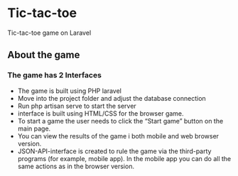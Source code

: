 # Tic-tac-toe

Tic-tac-toe game on Laravel

## About the game

### The game has 2 Interfaces
- The game is built using PHP laravel
- Move into the project folder and adjust the database connection
- Run php artisan serve to start the server
- interface is built using HTML/CSS for the browser game. 
- To start a game the user needs to click the “Start game” button on the main page. 
- You can view the results of the game i both mobile and web browser version.
- JSON-API-interface is created to rule the game via the third-party programs (for example, mobile app). In the mobile app you can do all the same actions as in the browser version.
